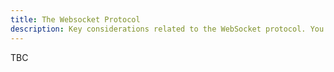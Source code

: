 ```yaml
---
title: The Websocket Protocol
description: Key considerations related to the WebSocket protocol. You’ll find out how to establish a WebSocket connection and exchange messages, what kind of data can be sent over WebSockets, what types of extensions and subprotocols you can use to augment WebSockets
---
```


TBC

